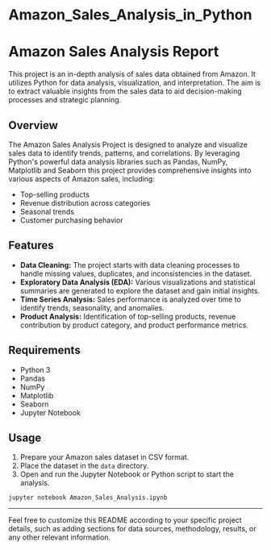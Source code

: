 # Amazon_Sales_Analysis_in_Python

# Amazon Sales Analysis Report

This project is an in-depth analysis of sales data obtained from Amazon. It utilizes Python for data analysis, visualization, and interpretation. The aim is to extract valuable insights from the sales data to aid decision-making processes and strategic planning.

## Overview

The Amazon Sales Analysis Project is designed to analyze and visualize sales data to identify trends, patterns, and correlations. By leveraging Python's powerful data analysis libraries such as Pandas, NumPy,  Matplotlib and Seaborn this project provides comprehensive insights into various aspects of Amazon sales, including:

- Top-selling products
- Revenue distribution across categories
- Seasonal trends
- Customer purchasing behavior

## Features

- **Data Cleaning:** The project starts with data cleaning processes to handle missing values, duplicates, and inconsistencies in the dataset.
- **Exploratory Data Analysis (EDA):** Various visualizations and statistical summaries are generated to explore the dataset and gain initial insights.
- **Time Series Analysis:** Sales performance is analyzed over time to identify trends, seasonality, and anomalies.
- **Product Analysis:** Identification of top-selling products, revenue contribution by product category, and product performance metrics.

## Requirements

- Python 3
- Pandas
- NumPy
- Matplotlib
- Seaborn
- Jupyter Notebook

## Usage

1. Prepare your Amazon sales dataset in CSV format.
2. Place the dataset in the `data` directory.
3. Open and run the Jupyter Notebook or Python script to start the analysis.

```
jupyter notebook Amazon_Sales_Analysis.ipynb
```

---

Feel free to customize this README according to your specific project details, such as adding sections for data sources, methodology, results, or any other relevant information.
